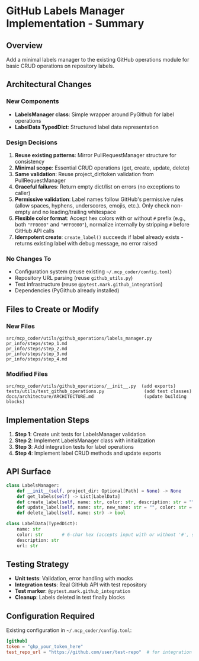 # GitHub Labels Manager Implementation - Summary

## Overview
Add a minimal labels manager to the existing GitHub operations module for basic CRUD operations on repository labels.

## Architectural Changes

### New Components
- **LabelsManager class**: Simple wrapper around PyGithub for label operations
- **LabelData TypedDict**: Structured label data representation

### Design Decisions
1. **Reuse existing patterns**: Mirror PullRequestManager structure for consistency
2. **Minimal scope**: Essential CRUD operations (get, create, update, delete)
3. **Same validation**: Reuse project_dir/token validation from PullRequestManager
4. **Graceful failures**: Return empty dict/list on errors (no exceptions to caller)
5. **Permissive validation**: Label names follow GitHub's permissive rules (allow spaces, hyphens, underscores, emojis, etc.). Only check non-empty and no leading/trailing whitespace
6. **Flexible color format**: Accept hex colors with or without `#` prefix (e.g., both `"FF0000"` and `"#FF0000"`), normalize internally by stripping `#` before GitHub API calls
7. **Idempotent create**: `create_label()` succeeds if label already exists - returns existing label with debug message, no error raised

### No Changes To
- Configuration system (reuse existing `~/.mcp_coder/config.toml`)
- Repository URL parsing (reuse `github_utils.py`)
- Test infrastructure (reuse `@pytest.mark.github_integration`)
- Dependencies (PyGithub already installed)

## Files to Create or Modify

### New Files
```
src/mcp_coder/utils/github_operations/labels_manager.py
pr_info/steps/step_1.md
pr_info/steps/step_2.md
pr_info/steps/step_3.md
pr_info/steps/step_4.md
```

### Modified Files
```
src/mcp_coder/utils/github_operations/__init__.py  (add exports)
tests/utils/test_github_operations.py               (add test classes)
docs/architecture/ARCHITECTURE.md                   (update building blocks)
```

## Implementation Steps

1. **Step 1**: Create unit tests for LabelsManager validation
2. **Step 2**: Implement LabelsManager class with initialization
3. **Step 3**: Add integration tests for label operations
4. **Step 4**: Implement label CRUD methods and update exports

## API Surface

```python
class LabelsManager:
    def __init__(self, project_dir: Optional[Path] = None) -> None
    def get_labels(self) -> List[LabelData]
    def create_label(self, name: str, color: str, description: str = "") -> LabelData
    def update_label(self, name: str, new_name: str = "", color: str = "", description: str = "") -> LabelData
    def delete_label(self, name: str) -> bool

class LabelData(TypedDict):
    name: str
    color: str       # 6-char hex (accepts input with or without '#', stored without '#')
    description: str
    url: str
```

## Testing Strategy

- **Unit tests**: Validation, error handling with mocks
- **Integration tests**: Real GitHub API with test repository
- **Test marker**: `@pytest.mark.github_integration`
- **Cleanup**: Labels deleted in test finally blocks

## Configuration Required

Existing configuration in `~/.mcp_coder/config.toml`:
```toml
[github]
token = "ghp_your_token_here"
test_repo_url = "https://github.com/user/test-repo"  # for integration tests
```
